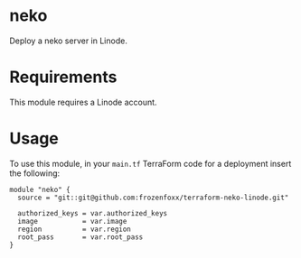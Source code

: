 # neko

 Deploy a neko server in Linode.

# Requirements

This module requires a Linode account.

# Usage

To use this module, in your `main.tf` TerraForm code for a deployment insert the following:

``` code
module "neko" {
  source = "git::git@github.com:frozenfoxx/terraform-neko-linode.git"

  authorized_keys = var.authorized_keys
  image           = var.image
  region          = var.region
  root_pass       = var.root_pass
}
```